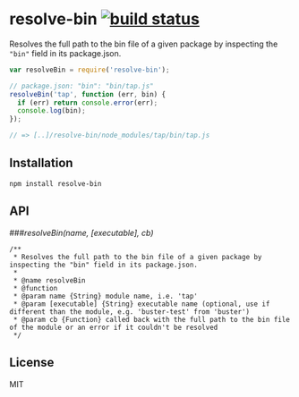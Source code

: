 # resolve-bin [![build status](https://secure.travis-ci.org/thlorenz/resolve-bin.png)](http://travis-ci.org/thlorenz/resolve-bin)

Resolves the full path to the bin file of a given package by inspecting the `"bin"` field in its package.json.

```js
var resolveBin = require('resolve-bin');

// package.json: "bin": "bin/tap.js"
resolveBin('tap', function (err, bin) {
  if (err) return console.error(err);
  console.log(bin);  
});

// => [..]/resolve-bin/node_modules/tap/bin/tap.js
```

## Installation

    npm install resolve-bin

## API

###*resolveBin(name, [executable], cb)*

```
/**
 * Resolves the full path to the bin file of a given package by inspecting the "bin" field in its package.json. 
 *
 * @name resolveBin
 * @function
 * @param name {String} module name, i.e. 'tap'
 * @param [executable] {String} executable name (optional, use if different than the module, e.g. 'buster-test' from 'buster')
 * @param cb {Function} called back with the full path to the bin file of the module or an error if it couldn't be resolved
 */
 ```

## License

MIT
